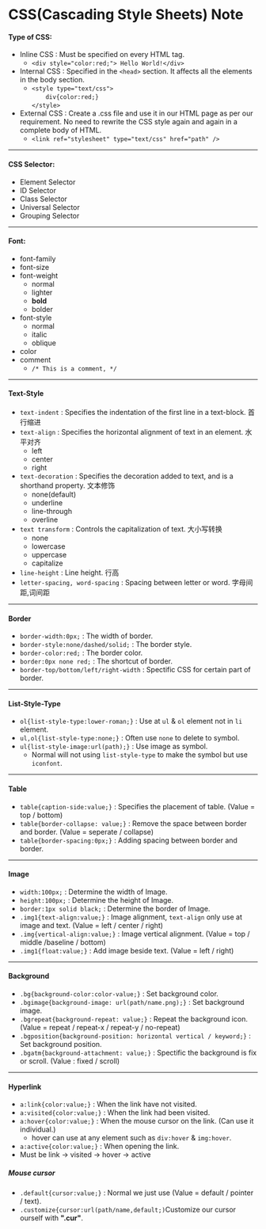 # CSS(Cascading Style Sheets) Note

#### Type of CSS: <br/>
- Inline CSS : Must be specified on every HTML tag.
  - `<div style="color:red;"> Hello World!</div>`
- Internal CSS : Specified in the `<head>` section. It affects all the elements in the body section.
  - `<style type="text/css">`<br/> &nbsp;&nbsp;&nbsp;&nbsp;&nbsp;&nbsp;&nbsp;`div{color:red;}`<br/> `</style>`
- External CSS : Create a .css file and use it in our HTML page as per our requirement. No need to rewrite the CSS style again and again in a complete body of HTML.
  - `<link ref="stylesheet" type="text/css" href="path" />`
<hr/>

#### CSS Selector: <br/>
- Element Selector
- ID Selector
- Class Selector
- Universal Selector
- Grouping Selector
<hr/>

#### Font: <br/>
- font-family
- font-size
- font-weight
  - normal
  - lighter
  - **bold**
  - bolder
- font-style
  - normal
  - italic
  - oblique
- color
- comment
  - `/* This is a comment, */`
<hr/>

#### Text-Style
- `text-indent` : Specifies the indentation of the first line in a text-block. 首行缩进
- `text-align` : Specifies the horizontal alignment of text in an element. 水平对齐
  - left
  - center
  - right 
- `text-decoration` : Specifies the decoration added to text, and is a shorthand property. 文本修饰
  - none(default)
  - underline
  - line-through
  - overline
- `text transform` : Controls the capitalization of text. 大小写转换
  - none
  - lowercase
  - uppercase
  - capitalize
- `line-height` : Line height. 行高
- `letter-spacing, word-spacing` : Spacing between letter or word. 字母间距,词间距
<hr/>

#### Border
- `border-width:0px;` : The width of border.
- `border-style:none/dashed/solid;` : The border style.
- `border-color:red;` : The border color.
- `border:0px none red;` : The shortcut of border.<br/>
- `border-top/bottom/left/right-width` : Spectific CSS for certain part of border.
<hr/>

#### List-Style-Type
- `ol{list-style-type:lower-roman;}` : Use at `ul` & `ol` element not in `li` element.
- `ul,ol{list-style-type:none;}` : Often use `none` to delete to symbol.
- `ul{list-style-image:url(path);}` : Use image as symbol.
  - Normal will not using `list-style-type` to make the symbol but use `iconfont`.
<hr/>

#### Table
- `table{caption-side:value;}` : Specifies the placement of table. (Value = top / bottom)
- `table{border-collapse: value;}` : Remove the space between border and border. (Value = seperate / collapse)
- `table{border-spacing:0px;}` : Adding spacing between border and border.
<hr/>

#### Image
- `width:100px;` : Determine the width of Image.
- `height:100px;` : Determine the height of Image.
- `border:1px solid black;` : Determine the border of Image.
- `.img1{text-align:value;}` : Image alignment, `text-align` only use at image and text. (Value = left / center / right)
- `.img{vertical-align:value;}` : Image vertical alignment. (Value = top / middle /baseline / bottom)
- `.img1{float:value;}` : Add image beside text. (Value = left / right)
<hr/>

#### Background
- `.bg{background-color:color-value;}` : Set background color.
- `.bgimage{background-image: url(path/name.png);}` : Set background image.
- `.bgrepeat{background-repeat: value;}` : Repeat the background icon. (Value = repeat / repeat-x / repeat-y / no-repeat)
- `.bgposition{background-position: horizontal vertical / keyword;}` : Set background position.
- `.bgatm{background-attachment: value;}` : Spectific the background is fix or scroll. (Value : fixed / scroll)
<hr/>

#### Hyperlink
- `a:link{color:value;}` : When the link have not visited.
- `a:visited{color:value;}` : When the link had been visited.
- `a:hover{color:value;}` : When the mouse cursor on the link. (Can use it individual.)
  - hover can use at any element such as `div:hover` & `img:hover`.
- `a:active{color:value;}` : When opening the link.
- Must be link -> visited -> hover -> active

##### Mouse cursor
- `.default{cursor:value;}` : Normal we just use (Value = default / pointer / text).
- `.customize{cursor:url(path/name,default;)`Customize our cursor ourself with **".cur"**.

